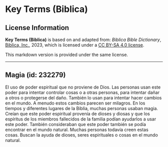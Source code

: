 # Key Terms (Biblica)

## License Information

**Key Terms (Biblica)** is based on and adapted from: _Biblica Bible Dictionary_, [Biblica, Inc.](https://www.biblica.com/), 2023, which is licensed under a [CC BY-SA 4.0 license](https://creativecommons.org/licenses/by-sa/4.0/legalcode.en).

This markdown version is provided under the same license.



--------------------------------

## Magia (id: 232279)

El uso de poder espiritual que no proviene de Dios. Las personas usan este poder para intentar controlar cosas o a otras personas, para intentar dañar a otros o protegerse del daño. También lo usan para intentar hacer cambios en el mundo. A menudo estos cambios parecen ser milagros. En los tiempos y diferentes lugares de la Biblia, muchas personas usaban magia. Creían que este poder espiritual provenía de dioses y diosas y que los espíritus de los miembros fallecidos de la familia podían ayudarlos a usar este poder. También consideraban que este poder también se podía encontrar en el mundo natural. Muchas personas todavía creen estas cosas. Buscan la ayuda de dioses, seres espirituales o cosas en el mundo natural.


